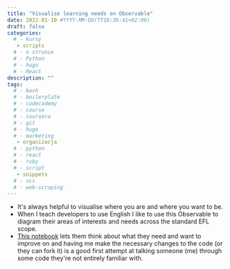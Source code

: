 ```yaml
---
title: "Visualise learning needs on Observable"
date: 2022-01-10 #YYYY-MM-DD(TT18:36:41+02:00)
draft: false
categories:
  # - kursy
   - scripts
  # - o stronie
  # - Python
  # - hugo
  # - React
description: ""
tags:
  # - bash
  # - boilerplate
  # - codecademy
  # - course
  # - coursera
  # - git
  # - hugo
  # - marketing
   - organizacja
  # - python
  # - react
  # - ruby
  # - script
   - snippets
  # - vcs
  # - web-scraping
---
```

- It's always helpful to visualise where you are and where you want to be.
- When I teach developers to use English I like to use this Observable to diagram their areas of interests and needs across the standard EFL scope.
- [This notebook](https://observablehq.com/@englisht/whats-on-your-radar#) lets them think about what they need and want to improve on and having me make the necessary changes to the code (or they can fork it) is a good first attempt at talking someone (me) through some code they're not entirely familiar with.  

